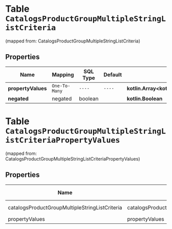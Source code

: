 
# Table `CatalogsProductGroupMultipleStringListCriteria`
(mapped from: CatalogsProductGroupMultipleStringListCriteria)

## Properties
Name | Mapping | SQL Type | Default | Type | Description | Notes
---- | ------- | -------- | ------- | ---- | ----------- | -----
**propertyValues** | `One-To-Many` | `----` | `----`  | **kotlin.Array&lt;kotlin.Array&lt;kotlin.String&gt;&gt;** |  | 
**negated** | negated | boolean |  | **kotlin.Boolean** |  |  [optional]


# **Table `CatalogsProductGroupMultipleStringListCriteriaPropertyValues`**
(mapped from: CatalogsProductGroupMultipleStringListCriteriaPropertyValues)

## Properties
Name | Mapping | SQL Type | Default | Type | Description | Notes
---- | ------- | -------- | ------- | ---- | ----------- | -----
catalogsProductGroupMultipleStringListCriteria | catalogsProductGroupMultipleStringListCriteria | long | | kotlin.Long | Primary Key | *one*
propertyValues | propertyValues | blob | | kotlin.Array<kotlin.String> | Foreign Key | *many*




